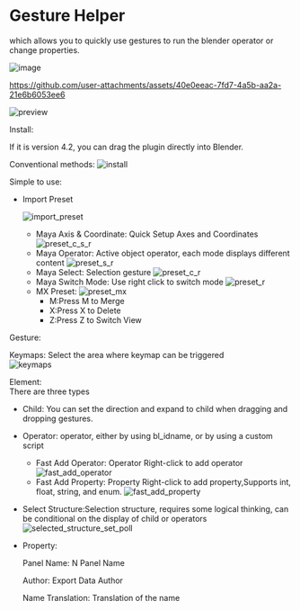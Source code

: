 # Gesture Helper

which allows you to quickly use gestures to run the blender operator or change properties.

![image](https://github.com/user-attachments/assets/da8f96e3-129e-462f-93aa-4b71bf16002a)


https://github.com/user-attachments/assets/40e0eeac-7fd7-4a5b-aa2a-21e6b6053ee6

![preview](https://github.com/user-attachments/assets/04cbd99a-91de-4818-8cc5-e4bc64dcf69f)

Install:

If it is version 4.2, you can drag the plugin directly into Blender.

Conventional methods:
![install](https://github.com/user-attachments/assets/f6b140ef-1acf-4072-bbae-8747cc23f299)

Simple to use:

* Import Preset

  ![import_preset](https://github.com/user-attachments/assets/2b0dfa04-2470-41ac-ba4a-d6743d4e0d11)
    * Maya Axis & Coordinate: Quick Setup Axes and Coordinates
      ![preset_c_s_r](https://github.com/user-attachments/assets/48d82cdf-e33a-40b3-b591-d89f177e6c5b)
    * Maya Operator: Active object operator, each mode displays different content
      ![preset_s_r](https://github.com/user-attachments/assets/a5a7a20b-28da-49f5-ace8-7d26fcb8d35c)
    * Maya Select: Selection gesture
      ![preset_c_r](https://github.com/user-attachments/assets/46aca90c-2154-4a25-8ca1-c111dd27be3d)
    * Maya Switch Mode: Use right click to switch mode
      ![preset_r](https://github.com/user-attachments/assets/b0e1aa67-c080-430d-9781-b13680479ae6)
    * MX Preset:
      ![preset_mx](https://github.com/user-attachments/assets/962169f0-b489-426e-9b9a-bef89496a07a)
        * M:Press M to Merge
        * X:Press X to Delete
        * Z:Press Z to Switch View

Gesture:

Keymaps: Select the area where keymap can be triggered    
![keymaps](https://github.com/user-attachments/assets/2b89c59b-e951-4eff-8d52-d910f99c4c96)

Element:  
There are three types

* Child:
    You can set the direction and expand to child when dragging and dropping gestures.
  
* Operator:
    operator, either by using bl_idname, or by using a custom script
    * Fast Add Operator: Operator Right-click to add operator
      ![fast_add_operator](https://github.com/user-attachments/assets/f7934c61-cc05-47b6-a22f-f1f8f0c3a764)
    * Fast Add Property: Property Right-click to add property,Supports int, float, string, and enum.
      ![fast_add_property](https://github.com/user-attachments/assets/c1d0474a-f596-4417-a531-9a699a6d68c5)
* Select Structure:Selection structure, requires some logical thinking, can be conditional on the display of child
  or operators
  ![selected_structure_set_poll](https://github.com/user-attachments/assets/5e917a9b-1ae7-445c-984c-a6a540e0d882)

* Property:
  
  Panel Name: N Panel Name
  
  Author: Export Data Author
  
  Name Translation: Translation of the name
